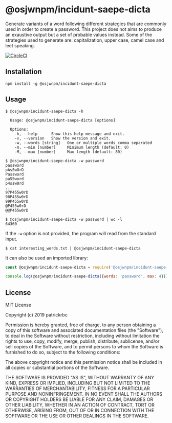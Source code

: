 # @osjwnpm/incidunt-saepe-dicta

Generate variants of a word following different strategies that are commonly
used in order to create a password. This project does not aims to produce an
exaustive output but a set of probable values instead. Some of the strategies
used to generate are: capitalization, upper case, camel case and leet speaking.

[![CircleCI](https://circleci.com/gh/patrickrbc/@osjwnpm/incidunt-saepe-dicta.svg?style=svg)](https://circleci.com/gh/patrickrbc/@osjwnpm/incidunt-saepe-dicta)

## Installation

```
npm install -g @osjwnpm/incidunt-saepe-dicta
```

## Usage

```
$ @osjwnpm/incidunt-saepe-dicta -h

  Usage: @osjwnpm/incidunt-saepe-dicta [options]

  Options:
    -h, --help      Show this help message and exit.
    -v, --version   Show the version and exit.
    -w, --words [string]   One or multiple words comma separated
    -m, --min [number]     Minimum length (default: 0)
    -M, --max [number]     Max length (default: 80)

$ @osjwnpm/incidunt-saepe-dicta -w password
password
pAsSwOrD
Password
pa55word
p4ssw0rd
...
97P455w0rD
98P455w0rD
99P455w0rD
@P455w0rD
@@P455w0rD

$ @osjwnpm/incidunt-saepe-dicta -w password | wc -l
64360

```

If the `-w` option is not provided, the program will read from the standard input.

```
$ cat interesting_words.txt | @osjwnpm/incidunt-saepe-dicta
```

It can also be used an imported library:

```javascript
const @osjwnpm/incidunt-saepe-dicta = require('@osjwnpm/incidunt-saepe-dicta')

console.log(@osjwnpm/incidunt-saepe-dicta({words: 'password', max: 4}))
```

## License

MIT License

Copyright (c) 2019 patrickrbc

Permission is hereby granted, free of charge, to any person obtaining a copy
of this software and associated documentation files (the "Software"), to deal
in the Software without restriction, including without limitation the rights
to use, copy, modify, merge, publish, distribute, sublicense, and/or sell
copies of the Software, and to permit persons to whom the Software is
furnished to do so, subject to the following conditions:

The above copyright notice and this permission notice shall be included in all
copies or substantial portions of the Software.

THE SOFTWARE IS PROVIDED "AS IS", WITHOUT WARRANTY OF ANY KIND, EXPRESS OR
IMPLIED, INCLUDING BUT NOT LIMITED TO THE WARRANTIES OF MERCHANTABILITY,
FITNESS FOR A PARTICULAR PURPOSE AND NONINFRINGEMENT. IN NO EVENT SHALL THE
AUTHORS OR COPYRIGHT HOLDERS BE LIABLE FOR ANY CLAIM, DAMAGES OR OTHER
LIABILITY, WHETHER IN AN ACTION OF CONTRACT, TORT OR OTHERWISE, ARISING FROM,
OUT OF OR IN CONNECTION WITH THE SOFTWARE OR THE USE OR OTHER DEALINGS IN THE
SOFTWARE.
